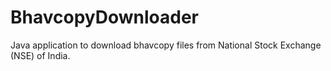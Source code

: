 BhavcopyDownloader
==================

Java application to download bhavcopy files from National Stock Exchange (NSE) of India.
